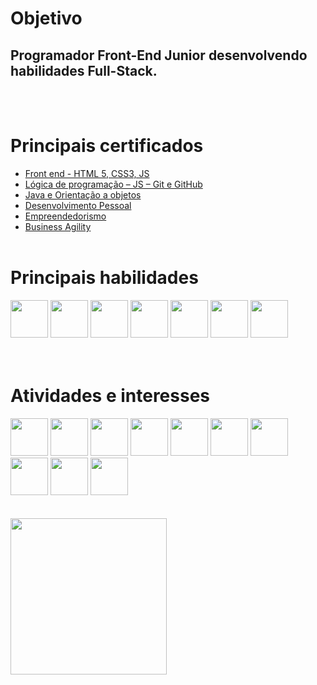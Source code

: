 # **Objetivo**
## Programador **Front-End Junior** desenvolvendo habilidades **Full-Stack**.
<br><br>

# **Principais certificados**
- [Front end - HTML 5, CSS3, JS](https://cursos.alura.com.br/degree/certificate/8690958b-0a1e-41ff-b8c9-1f67b35e6b64)
- [Lógica de programação – JS – Git e GitHub](https://cursos.alura.com.br/degree/certificate/d895918b-2319-4665-991b-419d738a1b7b)
- [Java e Orientação a objetos](https://cursos.alura.com.br/degree/certificate/eebff43e-d3bd-46cd-afa6-94b309a01f29)
- [Desenvolvimento Pessoal](https://cursos.alura.com.br/degree/certificate/fca96726-2643-420d-928e-4cd9ee142e55)
- [Empreendedorismo](https://cursos.alura.com.br/degree/certificate/ce43c818-c794-46c8-b1f7-b80cde30a395)
- [Business Agility](https://cursos.alura.com.br/degree/certificate/323e10a5-f9d9-4a09-9b89-5652d2f19bcb)
<br><br>

# **Principais habilidades**
<div>
<img height="60px" width="60px" src="https://cdn.jsdelivr.net/gh/devicons/devicon/icons/html5/html5-original.svg">
<img height="60px" width="60px" src="https://cdn.jsdelivr.net/gh/devicons/devicon/icons/css3/css3-original.svg">
<img height="60px" width="60px" src="https://cdn.jsdelivr.net/gh/devicons/devicon/icons/bootstrap/bootstrap-original.svg">
<img height="60px" width="60px" src="https://cdn.jsdelivr.net/gh/devicons/devicon/icons/git/git-original.svg">
<img height="60px" width="60px" src="https://cdn.jsdelivr.net/gh/devicons/devicon/icons/vscode/vscode-original.svg">
<img height="60px" width="60px" src="https://cdn.jsdelivr.net/gh/devicons/devicon/icons/wordpress/wordpress-original.svg">
<img height="60px" width="60px" src="https://cdn.jsdelivr.net/gh/devicons/devicon/icons/javascript/javascript-original.svg">
</div>
<br><br>

# **Atividades e interesses**
<div>
<img height="60px" width="60px" src="https://cdn.jsdelivr.net/gh/devicons/devicon/icons/typescript/typescript-original.svg">
<img height="60px" width="60px" src="https://cdn.jsdelivr.net/gh/devicons/devicon/icons/java/java-original.svg">
<img height="60px" width="60px" src="https://cdn.jsdelivr.net/gh/devicons/devicon/icons/jquery/jquery-original.svg">
<img height="60px" width="60px" src="https://cdn.jsdelivr.net/gh/devicons/devicon/icons/angularjs/angularjs-original.svg">
<img height="60px" width="60px" src="https://cdn.jsdelivr.net/gh/devicons/devicon/icons/react/react-original.svg">
<img height="60px" width="60px" src="https://cdn.jsdelivr.net/gh/devicons/devicon/icons/python/python-original.svg?raw=true">
<img height="60px" width="60px" src="https://cdn.jsdelivr.net/gh/devicons/devicon/icons/mysql/mysql-original.svg">
<img height="60px" width="60px" src="https://cdn.jsdelivr.net/gh/devicons/devicon/icons/php/php-original.svg?raw=true">
<img height="60px" width="60px" src="https://cdn.jsdelivr.net/gh/devicons/devicon/icons/nodejs/nodejs-original.svg?raw=true">
<img height="60px" width="60px" src="https://cdn.jsdelivr.net/gh/devicons/devicon/icons/csharp/csharp-original.svg?raw=true">
</div>
<br><br>

<img height="250px" src="https://github-readme-stats.vercel.app/api/top-langs/?username=petersonros&layout=compact&langs_count=7&theme=tokyonight"/>
